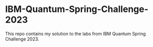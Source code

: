 # IBM-Quantum-Spring-Challenge-2023
This repo contains my solution to the labs from IBM Quantum Spring Challenge 2023.
